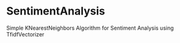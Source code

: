 # SentimentAnalysis
Simple KNearestNeighbors Algorithm for Sentiment Analysis using TfidfVectorizer
